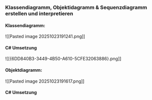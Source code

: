 ### Klassendiagramm, Objektidagramm & Sequenzdiagramm erstellen und interpretieren

#### Klassendiagramm:
![[Pasted image 20251023191241.png]]
#### C# Umsetzung

![[{6DD840B3-3449-4B50-A610-5CFE32063886}.png]]

#### Objektdiagramm:

![[Pasted image 20251023191617.png]]

#### C# Umsetzung

```

```
